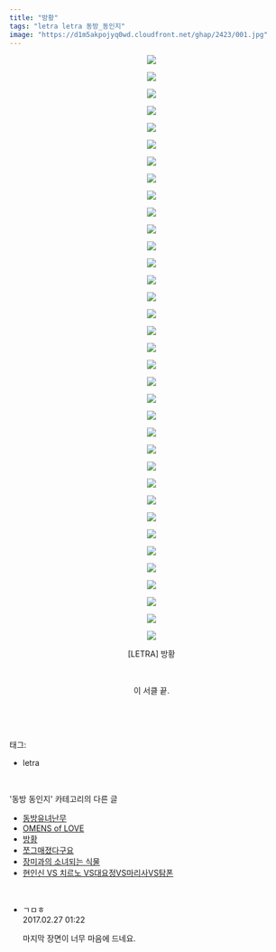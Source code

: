 ```yaml
---
title: "방황"
tags: "letra letra 동방_동인지"
image: "https://d1m5akpojyq0wd.cloudfront.net/ghap/2423/001.jpg"
---
```

<div class="article">
<p style="text-align: center; clear: none; float: none;"><img src="{{ site.imgserver6 }}/ghap/2423/001.jpg"/></p>
<p style="text-align: center; clear: none; float: none;"><img src="{{ site.imgserver6 }}/ghap/2423/002.jpg"/></p>
<p style="text-align: center; clear: none; float: none;"><img src="{{ site.imgserver6 }}/ghap/2423/003.jpg"/></p>
<p style="text-align: center; clear: none; float: none;"><img src="{{ site.imgserver6 }}/ghap/2423/004.jpg"/></p>
<p style="text-align: center; clear: none; float: none;"><img src="{{ site.imgserver6 }}/ghap/2423/005.jpg"/></p>
<p style="text-align: center; clear: none; float: none;"><img src="{{ site.imgserver6 }}/ghap/2423/006.jpg"/></p>
<p style="text-align: center; clear: none; float: none;"><img src="{{ site.imgserver6 }}/ghap/2423/007.jpg"/></p>
<p style="text-align: center; clear: none; float: none;"><img src="{{ site.imgserver6 }}/ghap/2423/008.jpg"/></p>
<p style="text-align: center; clear: none; float: none;"><img src="{{ site.imgserver6 }}/ghap/2423/009.jpg"/></p>
<p style="text-align: center; clear: none; float: none;"><img src="{{ site.imgserver6 }}/ghap/2423/010.jpg"/></p>
<p style="text-align: center; clear: none; float: none;"><img src="{{ site.imgserver6 }}/ghap/2423/011.jpg"/></p>
<p style="text-align: center; clear: none; float: none;"><img src="{{ site.imgserver6 }}/ghap/2423/012.jpg"/></p>
<p style="text-align: center; clear: none; float: none;"><img src="{{ site.imgserver6 }}/ghap/2423/013.jpg"/></p>
<p style="text-align: center; clear: none; float: none;"><img src="{{ site.imgserver6 }}/ghap/2423/014.jpg"/></p>
<p style="text-align: center; clear: none; float: none;"><img src="{{ site.imgserver6 }}/ghap/2423/015.jpg"/></p>
<p style="text-align: center; clear: none; float: none;"><img src="{{ site.imgserver6 }}/ghap/2423/016.jpg"/></p>
<p style="text-align: center; clear: none; float: none;"><img src="{{ site.imgserver6 }}/ghap/2423/017.jpg"/></p>
<p style="text-align: center; clear: none; float: none;"><img src="{{ site.imgserver6 }}/ghap/2423/018.jpg"/></p>
<p style="text-align: center; clear: none; float: none;"><img src="{{ site.imgserver6 }}/ghap/2423/019.jpg"/></p>
<p style="text-align: center; clear: none; float: none;"><img src="{{ site.imgserver6 }}/ghap/2423/020.jpg"/></p>
<p style="text-align: center; clear: none; float: none;"><img src="{{ site.imgserver6 }}/ghap/2423/021.jpg"/></p>
<p style="text-align: center; clear: none; float: none;"><img src="{{ site.imgserver6 }}/ghap/2423/022.jpg"/></p>
<p style="text-align: center; clear: none; float: none;"><img src="{{ site.imgserver6 }}/ghap/2423/023.jpg"/></p>
<p style="text-align: center; clear: none; float: none;"><img src="{{ site.imgserver6 }}/ghap/2423/024.jpg"/></p>
<p style="text-align: center; clear: none; float: none;"><img src="{{ site.imgserver6 }}/ghap/2423/025.jpg"/></p>
<p style="text-align: center; clear: none; float: none;"><img src="{{ site.imgserver6 }}/ghap/2423/026.jpg"/></p>
<p style="text-align: center; clear: none; float: none;"><img src="{{ site.imgserver6 }}/ghap/2423/027.jpg"/></p>
<p style="text-align: center; clear: none; float: none;"><img src="{{ site.imgserver6 }}/ghap/2423/028.jpg"/></p>
<p style="text-align: center; clear: none; float: none;"><img src="{{ site.imgserver6 }}/ghap/2423/029.jpg"/></p>
<p style="text-align: center; clear: none; float: none;"><img src="{{ site.imgserver6 }}/ghap/2423/030.jpg"/></p>
<p style="text-align: center; clear: none; float: none;"><img src="{{ site.imgserver6 }}/ghap/2423/031.jpg"/></p>
<p style="text-align: center; clear: none; float: none;"><img src="{{ site.imgserver6 }}/ghap/2423/032.jpg"/></p>
<p style="text-align: center; clear: none; float: none;"><img src="{{ site.imgserver6 }}/ghap/2423/033.jpg"/></p>
<p style="text-align: center; clear: none; float: none;"><img src="{{ site.imgserver6 }}/ghap/2423/034.jpg"/></p>
<p style="text-align: center; clear: none; float: none;"><img src="{{ site.imgserver6 }}/ghap/2423/035.jpg"/></p>
<p style="text-align: center; clear: none; float: none;">[LETRA] 방황</p>
<p style="text-align: center; clear: none; float: none;"><br/></p>
<p style="text-align: center; clear: none; float: none;">이 서클 끝.</p>
<p><br/></p>
</div><br/>
<div class="tagTrail">
<p>태그: </p>
<ul>
<li>letra</li>
</ul>
</div><br/>
<div class="another">
<p>'동방 동인지' 카테고리의 다른 글</p>
<ul>
<li><a href="/ghap_2425">동방유녀난무</a></li>
<li><a href="/ghap_2424">OMENS of LOVE</a></li>
<li><a href="/ghap_2423">방황</a></li>
<li><a href="/ghap_2422">쪼그매졌다구요</a></li>
<li><a href="/ghap_2421">장미과의 소녀되는 식물</a></li>
<li><a href="/ghap_2420">현인신 VS 치르노 VS대요정VS마리사VS탐폰</a></li>
</ul>
</div><br/>
<div class="cb_module cb_fluid">
<div class="cb_wrt cb_profile">
<div class="comment">
<ul>
<li class="cb_thumb_off" id="comment14926417">
<div class="cb_comment_area">
<div class="cb_info_area">
<div class="cb_section">
<span class="cb_nick_name">ㄱㅁㅎ</span>
</div>
<div class="cb_section">
<span class="cb_date">2017.02.27 01:22 </span>
</div>
</div>
<div class="cb_dsc_comment">
<p class="cb_dsc">
											마지막 장면이 너무 마음에 드네요.
										</p>
</div>
</div></li>
</ul>
</div>
</div><!-- commentList close -->
</div><br/>
